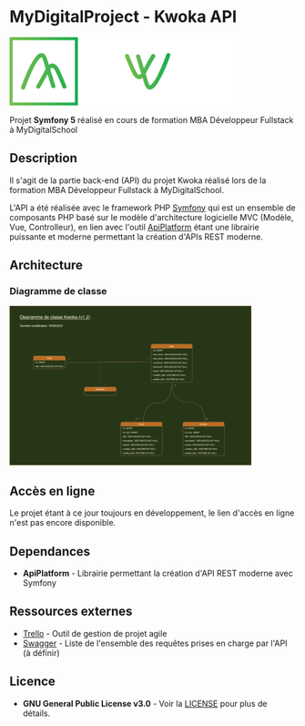 # MyDigitalProject - Kwoka API

<img src="assets/img/logo/logo_kwoka_blanc.png" alt="Logo Kwoka" height="120" />

Projet **Symfony 5** réalisé en cours de formation MBA Développeur Fullstack à MyDigitalSchool

## Description

Il s'agit de la partie back-end (API) du projet Kwoka réalisé lors de la formation MBA Développeur Fullstack à MyDigitalSchool.

L'API a été réalisée avec le framework PHP [Symfony](https://symfony.com/) qui est un ensemble de composants PHP basé sur le modèle d'architecture logicielle MVC (Modèle, Vue, Controlleur),
en lien avec l'outil [ApiPlatform](https://api-platform.com/) étant une librairie puissante et moderne permettant la création d'APIs REST moderne.

## Architecture

### Diagramme de classe

<img src="assets/img/Diagramme_de_classe_Kwoka_(v1.2).png" alt="Diagramme de classe Kwoka" height="280" />

## Accès en ligne

Le projet étant à ce jour toujours en développement, le lien d'accès en ligne n'est pas encore disponible.

## Dependances

* **ApiPlatform** - Librairie permettant la création d'API REST moderne avec Symfony

## Ressources externes

* [Trello](https://trello.com/b/2GEz4fMe/kwoka-back-end) - Outil de gestion de projet agile
* [Swagger](#) - Liste de l'ensemble des requêtes prises en charge par l'API (à définir)

## Licence

* **GNU General Public License v3.0** - Voir la [LICENSE](LICENSE) pour plus de détails.
